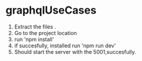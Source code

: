 # graphqlUseCases
1) Extract the files . 
2) Go to the project location
3) run 'npm install'
4) if succesfully, installed run 'npm run dev'
5) Should start the server with the 5001,succesfully.

